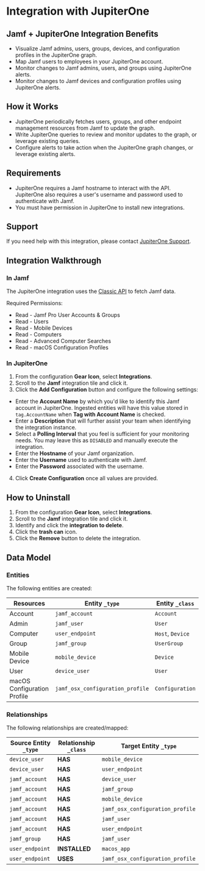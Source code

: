 # Integration with JupiterOne

## Jamf + JupiterOne Integration Benefits

- Visualize Jamf admins, users, groups, devices, and configuration profiles in
  the JupiterOne graph.
- Map Jamf users to employees in your JupiterOne account.
- Monitor changes to Jamf admins, users, and groups using JupiterOne alerts.
- Monitor changes to Jamf devices and configuration profiles using JupiterOne
  alerts.

## How it Works

- JupiterOne periodically fetches users, groups, and other endpoint management
  resources from Jamf to update the graph.
- Write JupiterOne queries to review and monitor updates to the graph, or
  leverage existing queries.
- Configure alerts to take action when the JupiterOne graph changes, or leverage
  existing alerts.

## Requirements

- JupiterOne requires a Jamf hostname to interact with the API. JupiterOne also
  requires a user's username and password used to authenticate with Jamf.
- You must have permission in JupiterOne to install new integrations.

## Support

If you need help with this integration, please contact
[JupiterOne Support](https://support.jupiterone.io).

## Integration Walkthrough

### In Jamf

The JupiterOne integration uses the
[Classic API](https://developer.jamf.com/jamf-pro/docs/getting-started-2) to
fetch Jamf data.

Required Permissions:

- Read - Jamf Pro User Accounts & Groups
- Read - Users
- Read - Mobile Devices
- Read - Computers
- Read - Advanced Computer Searches
- Read - macOS Configuration Profiles

### In JupiterOne

1. From the configuration **Gear Icon**, select **Integrations**.
2. Scroll to the **Jamf** integration tile and click it.
3. Click the **Add Configuration** button and configure the following settings:

- Enter the **Account Name** by which you'd like to identify this Jamf account
  in JupiterOne. Ingested entities will have this value stored in
  `tag.AccountName` when **Tag with Account Name** is checked.
- Enter a **Description** that will further assist your team when identifying
  the integration instance.
- Select a **Polling Interval** that you feel is sufficient for your monitoring
  needs. You may leave this as `DISABLED` and manually execute the integration.
- Enter the **Hostname** of your Jamf organization.
- Enter the **Username** used to authenticate with Jamf.
- Enter the **Password** associated with the username.

4. Click **Create Configuration** once all values are provided.

## How to Uninstall

1. From the configuration **Gear Icon**, select **Integrations**.
2. Scroll to the **Jamf** integration tile and click it.
3. Identify and click the **integration to delete**.
4. Click the **trash can** icon.
5. Click the **Remove** button to delete the integration.

<!-- {J1_DOCUMENTATION_MARKER_START} -->
<!--
********************************************************************************
NOTE: ALL OF THE FOLLOWING DOCUMENTATION IS GENERATED USING THE
"j1-integration document" COMMAND. DO NOT EDIT BY HAND! PLEASE SEE THE DEVELOPER
DOCUMENTATION FOR USAGE INFORMATION:

https://github.com/JupiterOne/sdk/blob/main/docs/integrations/development.md
********************************************************************************
-->

## Data Model

### Entities

The following entities are created:

| Resources                   | Entity `_type`                   | Entity `_class`  |
| --------------------------- | -------------------------------- | ---------------- |
| Account                     | `jamf_account`                   | `Account`        |
| Admin                       | `jamf_user`                      | `User`           |
| Computer                    | `user_endpoint`                  | `Host`, `Device` |
| Group                       | `jamf_group`                     | `UserGroup`      |
| Mobile Device               | `mobile_device`                  | `Device`         |
| User                        | `device_user`                    | `User`           |
| macOS Configuration Profile | `jamf_osx_configuration_profile` | `Configuration`  |

### Relationships

The following relationships are created/mapped:

| Source Entity `_type` | Relationship `_class` | Target Entity `_type`            |
| --------------------- | --------------------- | -------------------------------- |
| `device_user`         | **HAS**               | `mobile_device`                  |
| `device_user`         | **HAS**               | `user_endpoint`                  |
| `jamf_account`        | **HAS**               | `device_user`                    |
| `jamf_account`        | **HAS**               | `jamf_group`                     |
| `jamf_account`        | **HAS**               | `mobile_device`                  |
| `jamf_account`        | **HAS**               | `jamf_osx_configuration_profile` |
| `jamf_account`        | **HAS**               | `jamf_user`                      |
| `jamf_account`        | **HAS**               | `user_endpoint`                  |
| `jamf_group`          | **HAS**               | `jamf_user`                      |
| `user_endpoint`       | **INSTALLED**         | `macos_app`                      |
| `user_endpoint`       | **USES**              | `jamf_osx_configuration_profile` |

<!--
********************************************************************************
END OF GENERATED DOCUMENTATION AFTER BELOW MARKER
********************************************************************************
-->
<!-- {J1_DOCUMENTATION_MARKER_END} -->
